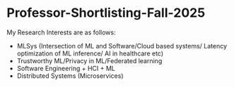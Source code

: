 # Professor-Shortlisting-Fall-2025

My Research Interests are as follows:
- MLSys (Intersection of ML and Software/Cloud based systems/ Latency optimization of ML inference/ AI in healthcare etc)
- Trustworthy ML/Privacy in ML/Federated learning
- Software Engineering + HCI + ML
- Distributed Systems (Microservices)
